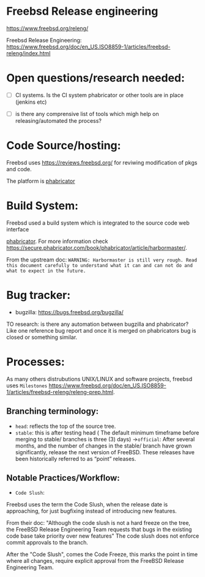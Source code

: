 # Freebsd Release engineering

https://www.freebsd.org/releng/

Freebsd Release Engineering: https://www.freebsd.org/doc/en_US.ISO8859-1/articles/freebsd-releng/index.html


# Open questions/research needed:

- [ ] CI systems. Is the CI system phabricator or other tools are in place (jenkins etc)
- [ ] is there any comprensive list of tools which migh help on releasing/automated the process?


# Code Source/hosting:

Freebsd uses https://reviews.freebsd.org/ for reviwing modification of pkgs and code.

The platform is [phabricator](https://www.phacility.com/phabricator/)


# Build System:

Freebsd used a build system which is integrated to the source code web interface 

[phabricator](https://www.phacility.com/phabricator/). For more information check https://secure.phabricator.com/book/phabricator/article/harbormaster/.

From the upstream doc:
`WARNING: Harbormaster is still very rough. Read this document carefully to understand what it can and can not do and what to expect in the future.`


# Bug tracker:

- bugzilla: https://bugs.freebsd.org/bugzilla/

 TO research: is there any automation between bugzilla and phabricator? Like one reference bug report and once it is merged on phabricators bug is closed or something similar.

# Processes:

As many others distrubutions UNIX/LINUX and software projects, freebsd uses `Milestones` https://www.freebsd.org/doc/en_US.ISO8859-1/articles/freebsd-releng/releng-prep.html.


## Branching terminology:

- `head`:  reflects the top of the source tree.
- `stable`: this is after testing head ( The default minimum timeframe before merging to stable/ branches is three (3) days)
->`official`: After several months, and the number of changes in the stable/ branch have grown significantly, release the next version of FreeBSD. These releases have been historically referred to as “point” releases.


## Notable Practices/Workflow:

- `Code Slush`:

Freebsd uses the term the Code Slush, when the release date is approaching, for just bugfixing instead of introducing new features.

From their doc:
"Although the code slush is not a hard freeze on the tree, the FreeBSD Release Engineering Team requests that bugs in the existing code base take priority over new features"
The code slush does not enforce commit approvals to the branch.

After the "Code Slush", comes the Code Freeze, this  marks the point in time where all changes, require explicit approval from the FreeBSD Release Engineering Team.


